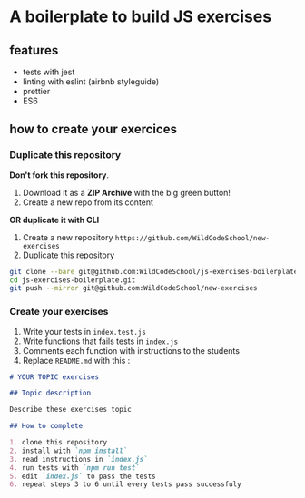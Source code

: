 # A boilerplate to build JS exercises

## features

- tests with jest
- linting with eslint (airbnb styleguide)
- prettier
- ES6

## how to create your exercices

### Duplicate this repository

**Don't fork this repository**.

1. Download it as a **ZIP Archive** with the big green button!
2. Create a new repo from its content

**OR duplicate it with CLI**

1. Create a new repository `https://github.com/WildCodeSchool/new-exercises`
2. Duplicate this repository
```bash
git clone --bare git@github.com:WildCodeSchool/js-exercises-boilerplate.git
cd js-exercises-boilerplate.git
git push --mirror git@github.com:WildCodeSchool/new-exercises
```
### Create your exercises

1. Write your tests in `index.test.js`
2. Write functions that fails tests in `index.js`
3. Comments each function with instructions to the students
4. Replace `README.md` with this :
```markdown
# YOUR TOPIC exercises

## Topic description

Describe these exercises topic

## How to complete

1. clone this repository
2. install with `npm install`
3. read instructions in `index.js`
4. run tests with `npm run test`
5. edit `index.js` to pass the tests
6. repeat steps 3 to 6 until every tests pass successfuly
```
